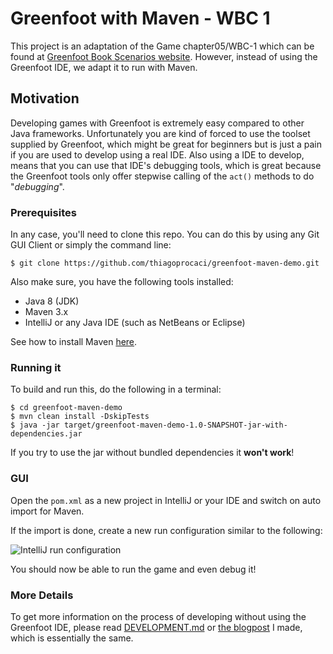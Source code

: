 # Greenfoot with Maven - WBC 1

This project is an adaptation of the Game chapter05/WBC-1 which can be found at [Greenfoot Book Scenarios website](https://www.greenfoot.org/book/material/book-scenarios.zip).
However, instead of using the Greenfoot IDE, we adapt it to run with Maven.

## Motivation

Developing games with Greenfoot is extremely easy compared to other Java frameworks. Unfortunately you are kind of 
forced to use the toolset supplied by Greenfoot, which might be great for beginners but is just a pain if you are 
used to develop using a real IDE. Also using a IDE to develop, means that you can use that IDE's debugging tools, which 
is great because the Greenfoot tools only offer stepwise calling of the `act()` methods to do "*debugging*". 


### Prerequisites

In any case, you'll need to clone this repo. You can do this by using any Git GUI Client or simply the command line:

```
$ git clone https://github.com/thiagoprocaci/greenfoot-maven-demo.git
``` 

Also make sure, you have the following tools installed:

- Java 8 (JDK)
- Maven 3.x
- IntelliJ or any Java IDE (such as NetBeans or Eclipse)

See how to install Maven [here](https://www.youtube.com/watch?v=rgSESP1V9c4).


### Running it

To build and run this, do the following in a terminal:

```
$ cd greenfoot-maven-demo
$ mvn clean install -DskipTests
$ java -jar target/greenfoot-maven-demo-1.0-SNAPSHOT-jar-with-dependencies.jar
```

If you try to use the jar without bundled dependencies it **won't work**!

### GUI

Open the `pom.xml` as a new project in IntelliJ or your IDE and switch on auto import for Maven.

If the import is done, create a new run configuration similar to the following:

![IntelliJ run configuration](runconfig.png)

You should now be able to run the game and even debug it!

### More Details

To get more information on the process of developing without using the Greenfoot IDE, please read 
[DEVELOPMENT.md](DEVELOPMENT.md) or [the blogpost](https://blog.lerk.io/making-games-with-greenfoot-without-greenfoot/) I made, which is essentially the same.
